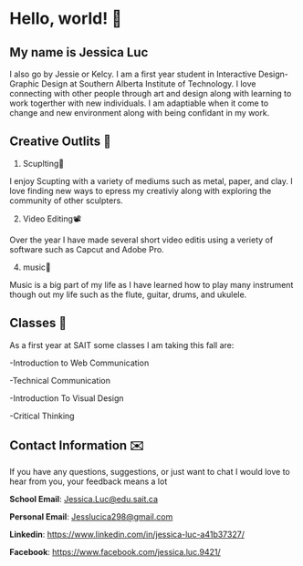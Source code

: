 # Hello, world! 👋
## My name is Jessica Luc 
I also go by Jessie or Kelcy. I am a first year student in Interactive Design-Graphic Design at Southern Alberta Institute of Technology. I love connecting with other people through art and design along with learning to work togerther with new individuals. I am adaptiable when it come to change and new environment along with being confidant in my work. 
## Creative Outlits 🎨
1. Scuplting🗿

  I enjoy Scupting with a variety of mediums such as metal, paper, and clay. I love finding new ways to epress my creativiy along with exploring the community of other sculpters.

2. Video Editing📽️

  Over the year I have made several short video editis using a veriety of software such as Capcut and Adobe Pro.
  
4. music🎵

  Music is a big part of my life as I have learned how to play many instrument though out my life such as the flute, guitar, drums, and ukulele.
## Classes 🏫

   As a first year at SAIT some classes I am taking this fall are:
   
-Introduction to Web Communication

-Technical Communication 

-Introduction To Visual Design

-Critical Thinking 
## Contact Information ✉️
  If you have any questions, suggestions, or just want to chat I would love to hear from you, your feedback means a lot
  
**School Email**: Jessica.Luc@edu.sait.ca

**Personal Email**: Jesslucica298@gmail.com
    
**Linkedin**: https://www.linkedin.com/in/jessica-luc-a41b37327/ 
    
**Facebook**: https://www.facebook.com/jessica.luc.9421/
    
    
